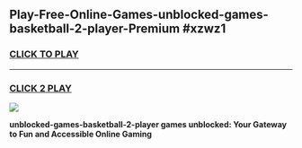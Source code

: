 
## Play-Free-Online-Games-unblocked-games-basketball-2-player-Premium #xzwz1
<h3>
<a href="https://premium.freeplayer.one?title=unblocked-games-basketball-2-player&ref=8M">CLICK TO PLAY</a></h3>
<hr>

<h3>
<a href="https://premium.freeplayer.one?title=unblocked-games-basketball-2-player&ref=8M">CLICK 2 PLAY</a>
  
</h3>

<a href="https://premium.freeplayer.one?title=unblocked-games-basketball-2-player&ref=8M"><img src="https://clearcache.store/games.png"></a>


**unblocked-games-basketball-2-player games unblocked: Your Gateway to Fun and Accessible Online Gaming**
